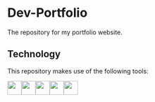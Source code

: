 # Dev-Portfolio

The repository for my portfolio website.

## Technology

This repository makes use of the following tools:

<div style="display: flex">
<a href="https://en.wikipedia.org/wiki/CSS" target="_blank"><img src="https://raw.githubusercontent.com/bgraham89/bgraham89/7d1f3ee596ec6f703f29495919c31d0ddae510b1/techstack/css.svg" width="32"></a>
  <a href="https://en.wikipedia.org/wiki/HTML" target="_blank"><img src="https://raw.githubusercontent.com/bgraham89/bgraham89/7d1f3ee596ec6f703f29495919c31d0ddae510b1/techstack/html.svg" width="32"></a>
  <a href="https://en.wikipedia.org/wiki/JavaScript" target="_blank"><img src="https://raw.githubusercontent.com/bgraham89/bgraham89/7d1f3ee596ec6f703f29495919c31d0ddae510b1/techstack/javascript.svg" width="32"></a>
  <a href="https://reactjs.org/" target="_blank"><img src="https://raw.githubusercontent.com/bgraham89/bgraham89/7d1f3ee596ec6f703f29495919c31d0ddae510b1/techstack/react.svg" width="32"></a>
  <a href="https://sass-lang.com/" target="_blank"><img src="https://raw.githubusercontent.com/bgraham89/bgraham89/7d1f3ee596ec6f703f29495919c31d0ddae510b1/techstack/sass.svg" width="32"></a>
</div>
